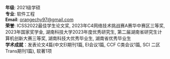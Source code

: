 **年级**: 2021级学硕  
**专业**: 软件工程  
**Email**: orangechy97@gmail.com   
**荣誉**: ICSS2022最佳学生论文奖, 2023年C4网络技术挑战赛A赛华中赛区三等奖, 2023年国家奖学金, 湖南科技大学2023年度优秀研究生, 第二届湖南省研究生计算机创新大赛三等奖, 湖南科技大优秀毕业生, 湖南省优秀毕业生    
**学术成就**：发表论文4篇(中文EI期刊1篇, EI会议1篇, CCF C类会议1篇, SCI 二区Trans期刊1篇), 软著1项  
